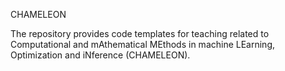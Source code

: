 CHAMELEON

The repository provides code templates for teaching related to Computational and mAthematical MEthods in machine LEarning, Optimization and iNference (CHAMELEON).

